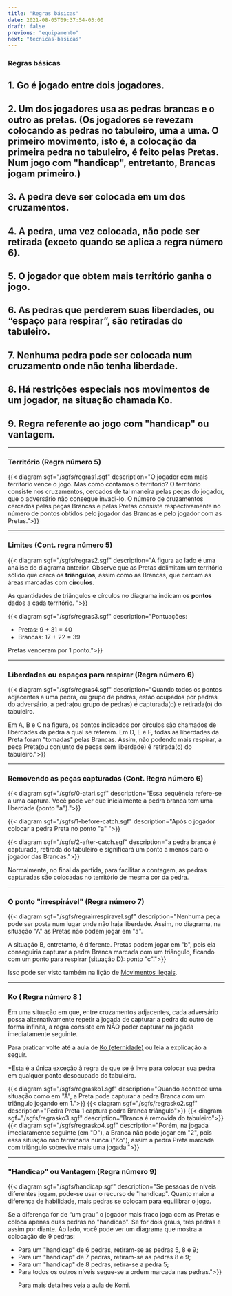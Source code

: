 ```yaml
---
title: "Regras básicas"
date: 2021-08-05T09:37:54-03:00
draft: false
previous: "equipamento"
next: "tecnicas-basicas"
---
```


### Regras básicas
## 1. Go é jogado entre dois jogadores.
## 2. Um dos jogadores usa as pedras brancas e o outro as pretas. (Os jogadores se revezam colocando as pedras no tabuleiro, uma a uma. O primeiro movimento, isto é, a colocação da primeira pedra no tabuleiro, é feito pelas Pretas. Num jogo com "handicap", entretanto, Brancas jogam primeiro.)
## 3. A pedra deve ser colocada em um dos cruzamentos.
## 4. A pedra, uma vez colocada, não pode ser retirada (exceto quando se aplica a regra número 6).
## 5. O jogador que obtem mais território ganha o jogo.
## 6. As pedras que perderem suas liberdades, ou “espaço para respirar”, são retiradas do tabuleiro.
## 7. Nenhuma pedra pode ser colocada num cruzamento onde não tenha liberdade.
## 8. Há restrições especiais nos movimentos de um jogador, na situação chamada Ko.
## 9. Regra referente ao jogo com "handicap" ou vantagem.

---

### Território (Regra número 5)

{{< diagram sgf="/sgfs/regras1.sgf" description="O jogador com mais território vence o jogo. Mas como contamos o território? O território consiste nos cruzamentos, cercados de tal maneira pelas peças do jogador, que o adversário não consegue invadi-lo. O número de cruzamentos cercados pelas peças Brancas e pelas Pretas consiste respectivamente no número de pontos obtidos pelo jogador das Brancas e pelo jogador com as Pretas.">}} 

---
### Limites (Cont. regra número 5)

{{< diagram sgf="/sgfs/regras2.sgf" description="A figura ao lado é uma análise do diagrama anterior. Observe que as Pretas delimitam um território sólido que cerca os <strong>triângulos</strong>, assim como as Brancas, que cercam as áreas marcadas com <strong>círculos</strong>.</p><p>As quantidades de triângulos e círculos no diagrama indicam os <strong>pontos</strong> dados a cada território. ">}} 


{{< diagram sgf="/sgfs/regras3.sgf" description="Pontuações:</p><p><ul><li>Pretas: 9 + 31 = 40</li><li>Brancas: 17 + 22 = 39</li></ul><p>Pretas venceram por 1 ponto.">}} 

---
### Liberdades ou espaços para respirar (Regra número 6)

{{< diagram sgf="/sgfs/regras4.sgf" description="Quando todos os pontos adjacentes a uma pedra, ou grupo de pedras, estão ocupados por pedras do adversário, a pedra(ou grupo de pedras) é capturada(o) e retirada(o) do tabuleiro.</p><p>Em A, B e C na figura, os pontos indicados por círculos são chamados de liberdades da pedra a qual se referem. Em D, E e F, todas as liberdades da Preta foram \"tomadas\" pelas Brancas. Assim, não podendo mais respirar, a peça Preta(ou conjunto de peças sem liberdade) é retirada(o) do tabuleiro.">}} 

---

### Removendo as peças capturadas (Cont. Regra número 6)


{{< diagram sgf="/sgfs/0-atari.sgf" description="Essa sequência refere-se a uma captura. Você pode ver que inicialmente a pedra branca tem uma liberdade (ponto \"a\").">}} 

{{< diagram sgf="/sgfs/1-before-catch.sgf" description="Após o jogador colocar a pedra Preta no ponto \"a\" ">}} 

{{< diagram sgf="/sgfs/2-after-catch.sgf" description="a pedra branca é capturada, retirada do tabuleiro e significará um ponto a menos para o jogador das Brancas.">}} 

Normalmente, no final da partida, para facilitar a contagem, as pedras capturadas são colocadas no território de mesma cor da pedra.

  
---
### O ponto "irrespirável" (Regra número 7)

{{< diagram sgf="/sgfs/regrairrespiravel.sgf" description="Nenhuma peça pode ser posta num lugar onde não haja liberdade. Assim, no diagrama, na situação \"A\" as Pretas não podem jogar em \"a\".</p><p>A situação B, entretanto, é diferente. Pretas podem jogar em \"b\", pois ela conseguiria capturar a pedra Branca marcada com um triângulo, ficando com um ponto para respirar (situação D): ponto \"c\".">}} 

Isso pode ser visto também na lição de [Movimentos ilegais](/movimentos-ilegais).


---
### Ko ( Regra número 8 )
Em uma situação em que, entre cruzamentos adjacentes, cada adversário possa alternativamente repetir a jogada de capturar a pedra do outro de forma infinita, a regra consiste em NÃO poder capturar na jogada imediatamente seguinte.

Para praticar volte até a aula de [Ko (eternidade)](/ko-eternidade) ou leia a explicação a seguir.

*Esta é a única exceção à regra de que se é livre para colocar sua pedra em qualquer ponto desocupado do tabuleiro.

{{< diagram sgf="/sgfs/regrasko1.sgf" description="Quando acontece uma situação como em \"A\", a Preta pode capturar a pedra Branca com um triângulo jogando em 1.">}} 
{{< diagram sgf="/sgfs/regrasko2.sgf" description="Pedra Preta 1 captura pedra Branca triângulo">}} 
{{< diagram sgf="/sgfs/regrasko3.sgf" description="Branca é removida do tabuleiro">}} 
{{< diagram sgf="/sgfs/regrasko4.sgf" description="Porém, na jogada imediatamente seguinte (em \"D\"), a Branca não pode jogar em \"2\", pois essa situação não terminaria nunca (\"Ko\"), assim a pedra Preta marcada com triângulo sobrevive mais uma jogada.">}} 

---
### "Handicap" ou Vantagem (Regra número 9)

{{< diagram sgf="/sgfs/handicap.sgf" description="Se pessoas de níveis diferentes jogam, pode-se usar o recurso de \"handicap\". Quanto maior a diferença de habilidade, mais pedras se colocam para equilibrar o jogo.</p><p>Se a diferença for de “um grau” o jogador mais fraco joga com as Pretas e coloca apenas duas pedras no \"handicap\". Se for dois graus, três pedras e assim por diante. Ao lado, você pode ver um diagrama que mostra a colocação de 9 pedras:<ul><li>Para um \"handicap\" de 6 pedras, retiram-se as pedras 5, 8 e 9;</li><li>Para um \"handicap\" de 7 pedras, retiram-se as pedras 8 e 9;</li><li>Para um \"handicap\" de 8 pedras, retira-se a pedra 5;</li><li>Para todos os outros níveis segue-se a ordem marcada nas pedras.">}} 

Para mais detalhes veja a aula de [Komi](/komi).




